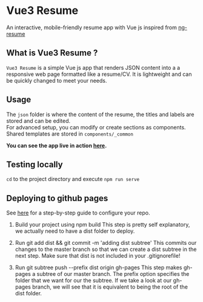 # Vue3 Resume

An interactive, mobile-friendly resume app with Vue js inspired from [ng-resume](https://github.com/hazrmard/ng-Resume)
  
## What is Vue3 Resume ?

`Vue3 Resume` is a simple Vue js app that renders JSON content into a a responsive web page formatted like a resume/CV. It is lightweight and can be quickly changed to meet your needs.  

## Usage

The `json` folder is where the content of the resume, the titles and labels are stored and can be edited.  
For advanced setup, you can modify or create sections as components. 
Shared templates are stored in `components/_common`  

**You can see the app live in action [here](https://giulp.github.io).**  
  
## Testing locally
`cd` to the project directory and execute 
`npm run serve`

## Deploying to github pages
See [here](https://learnvue.co/articles/deploy-vue-to-github-pages) for a step-by-step guide to configure your repo.

1. Build your project using npm build
This step is pretty self explanatory, we actually need to have a dist folder to deploy.

2. Run git add dist && git commit -m 'adding dist subtree'
This commits our changes to the master branch so that we can create a dist subtree in the next step. Make sure that dist is not included in your .gitignorefile!

3. Run git subtree push --prefix dist origin gh-pages
This step makes gh-pages a subtree of our master branch. The prefix option specifies the folder that we want for our the subtree. If we take a look at our gh-pages branch, we will see that it is equivalent to being the root of the dist folder.
